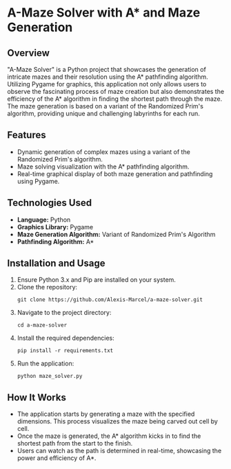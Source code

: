# A-Maze Solver with A* and Maze Generation

## Overview

"A-Maze Solver" is a Python project that showcases the generation of intricate mazes and their resolution using the A* pathfinding algorithm. Utilizing Pygame for graphics, this application not only allows users to observe the fascinating process of maze creation but also demonstrates the efficiency of the A* algorithm in finding the shortest path through the maze. The maze generation is based on a variant of the Randomized Prim's algorithm, providing unique and challenging labyrinths for each run.

## Features

- Dynamic generation of complex mazes using a variant of the Randomized Prim's algorithm.
- Maze solving visualization with the A* pathfinding algorithm.
- Real-time graphical display of both maze generation and pathfinding using Pygame.

## Technologies Used

- **Language:** Python
- **Graphics Library:** Pygame
- **Maze Generation Algorithm:** Variant of Randomized Prim's Algorithm
- **Pathfinding Algorithm:** A*

## Installation and Usage

1. Ensure Python 3.x and Pip are installed on your system.
2. Clone the repository:
   ```
   git clone https://github.com/Alexis-Marcel/a-maze-solver.git
   ```
3. Navigate to the project directory:
   ```
   cd a-maze-solver
   ```
4. Install the required dependencies:
   ```
   pip install -r requirements.txt
   ```
5. Run the application:
   ```
   python maze_solver.py
   ```

## How It Works

- The application starts by generating a maze with the specified dimensions. This process visualizes the maze being carved out cell by cell.
- Once the maze is generated, the A* algorithm kicks in to find the shortest path from the start to the finish.
- Users can watch as the path is determined in real-time, showcasing the power and efficiency of A*.
